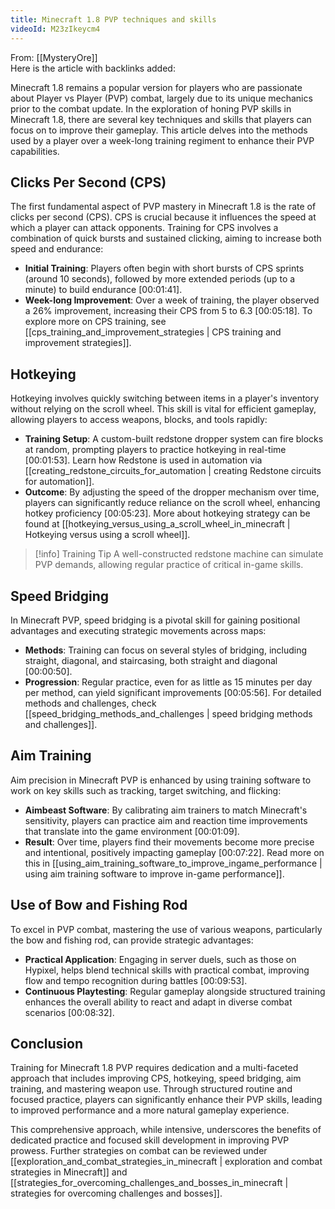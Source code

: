 ```yaml
---
title: Minecraft 1.8 PVP techniques and skills
videoId: M23zIkeycm4
---
```


From: [[MysteryOre]] <br/> 
Here is the article with backlinks added:

Minecraft 1.8 remains a popular version for players who are passionate about Player vs Player (PVP) combat, largely due to its unique mechanics prior to the combat update. In the exploration of honing PVP skills in Minecraft 1.8, there are several key techniques and skills that players can focus on to improve their gameplay. This article delves into the methods used by a player over a week-long training regiment to enhance their PVP capabilities.

## Clicks Per Second (CPS)

The first fundamental aspect of PVP mastery in Minecraft 1.8 is the rate of clicks per second (CPS). CPS is crucial because it influences the speed at which a player can attack opponents. Training for CPS involves a combination of quick bursts and sustained clicking, aiming to increase both speed and endurance:

- **Initial Training**: Players often begin with short bursts of CPS sprints (around 10 seconds), followed by more extended periods (up to a minute) to build endurance <a class="yt-timestamp" data-t="00:01:41">[00:01:41]</a>.
- **Week-long Improvement**: Over a week of training, the player observed a 26% improvement, increasing their CPS from 5 to 6.3 <a class="yt-timestamp" data-t="00:05:18">[00:05:18]</a>. To explore more on CPS training, see [[cps_training_and_improvement_strategies | CPS training and improvement strategies]].

## Hotkeying

Hotkeying involves quickly switching between items in a player's inventory without relying on the scroll wheel. This skill is vital for efficient gameplay, allowing players to access weapons, blocks, and tools rapidly:

- **Training Setup**: A custom-built redstone dropper system can fire blocks at random, prompting players to practice hotkeying in real-time <a class="yt-timestamp" data-t="00:01:53">[00:01:53]</a>. Learn how Redstone is used in automation via [[creating_redstone_circuits_for_automation | creating Redstone circuits for automation]].
- **Outcome**: By adjusting the speed of the dropper mechanism over time, players can significantly reduce reliance on the scroll wheel, enhancing hotkey proficiency <a class="yt-timestamp" data-t="00:05:23">[00:05:23]</a>. More about hotkeying strategy can be found at [[hotkeying_versus_using_a_scroll_wheel_in_minecraft | Hotkeying versus using a scroll wheel]].

> [!info] Training Tip
> A well-constructed redstone machine can simulate PVP demands, allowing regular practice of critical in-game skills.

## Speed Bridging

In Minecraft PVP, speed bridging is a pivotal skill for gaining positional advantages and executing strategic movements across maps:

- **Methods**: Training can focus on several styles of bridging, including straight, diagonal, and staircasing, both straight and diagonal <a class="yt-timestamp" data-t="00:00:50">[00:00:50]</a>.
- **Progression**: Regular practice, even for as little as 15 minutes per day per method, can yield significant improvements <a class="yt-timestamp" data-t="00:05:56">[00:05:56]</a>. For detailed methods and challenges, check [[speed_bridging_methods_and_challenges | speed bridging methods and challenges]].

## Aim Training

Aim precision in Minecraft PVP is enhanced by using training software to work on key skills such as tracking, target switching, and flicking:

- **Aimbeast Software**: By calibrating aim trainers to match Minecraft's sensitivity, players can practice aim and reaction time improvements that translate into the game environment <a class="yt-timestamp" data-t="00:01:09">[00:01:09]</a>.
- **Result**: Over time, players find their movements become more precise and intentional, positively impacting gameplay <a class="yt-timestamp" data-t="00:07:22">[00:07:22]</a>. Read more on this in [[using_aim_training_software_to_improve_ingame_performance | using aim training software to improve in-game performance]].

## Use of Bow and Fishing Rod

To excel in PVP combat, mastering the use of various weapons, particularly the bow and fishing rod, can provide strategic advantages:

- **Practical Application**: Engaging in server duels, such as those on Hypixel, helps blend technical skills with practical combat, improving flow and tempo recognition during battles <a class="yt-timestamp" data-t="00:09:53">[00:09:53]</a>. 
- **Continuous Playtesting**: Regular gameplay alongside structured training enhances the overall ability to react and adapt in diverse combat scenarios <a class="yt-timestamp" data-t="00:08:32">[00:08:32]</a>.

## Conclusion

Training for Minecraft 1.8 PVP requires dedication and a multi-faceted approach that includes improving CPS, hotkeying, speed bridging, aim training, and mastering weapon use. Through structured routine and focused practice, players can significantly enhance their PVP skills, leading to improved performance and a more natural gameplay experience. 

This comprehensive approach, while intensive, underscores the benefits of dedicated practice and focused skill development in improving PVP prowess. Further strategies on combat can be reviewed under [[exploration_and_combat_strategies_in_minecraft | exploration and combat strategies in Minecraft]] and [[strategies_for_overcoming_challenges_and_bosses_in_minecraft | strategies for overcoming challenges and bosses]].